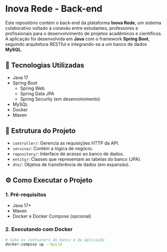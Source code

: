 # Inova Rede - Back-end

Este repositório contém o back-end da plataforma **Inova Rede**, um sistema colaborativo voltado à conexão entre estudantes, professores e profissionais para o desenvolvimento de projetos acadêmicos e científicos. A aplicação foi desenvolvida em **Java** com o framework **Spring Boot**, seguindo arquitetura RESTful e integrando-se a um banco de dados **MySQL**.

## 📌 Tecnologias Utilizadas

- Java 17  
- Spring Boot  
  - Spring Web  
  - Spring Data JPA  
  - Spring Security (em desenvolvimento)  
- MySQL  
- Docker  
- Maven  

## 📁 Estrutura do Projeto

- `controller/`: Gerencia as requisições HTTP da API.  
- `service/`: Contém a lógica de negócio.  
- `repository/`: Interface de acesso ao banco de dados.  
- `entity/`: Classes que representam as tabelas do banco (JPA).  
- `dto/`: Objetos de transferência de dados (em expansão).  

## ⚙️ Como Executar o Projeto

### 1. Pré-requisitos
- Java 17+  
- Maven  
- Docker e Docker Compose (opcional)

### 2. Executando com Docker

```bash
# Suba os containers do banco e da aplicação
docker-compose up --build

